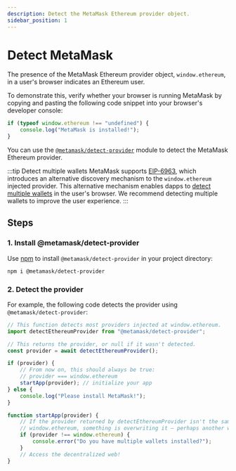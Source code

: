 ```yaml
---
description: Detect the MetaMask Ethereum provider object.
sidebar_position: 1
---
```


# Detect MetaMask

The presence of the MetaMask Ethereum provider object, `window.ethereum`, in a user's browser
indicates an Ethereum user.

To demonstrate this, verify whether your browser is running MetaMask by copying and pasting the following
code snippet into your browser's developer console:

```javascript
if (typeof window.ethereum !== "undefined") {
    console.log("MetaMask is installed!");
}
```

You can use the [`@metamask/detect-provider`](https://github.com/MetaMask/detect-provider) module to
detect the MetaMask Ethereum provider.

:::tip Detect multiple wallets
MetaMask supports [EIP-6963](https://eips.ethereum.org/EIPS/eip-6963), which introduces an
alternative discovery mechanism to the `window.ethereum` injected provider.
This alternative mechanism enables dapps to [detect multiple wallets](multiple-wallets.md) in
the user's browser.
We recommend detecting multiple wallets to improve the user experience.
:::

## Steps

### 1. Install @metamask/detect-provider

Use [npm](https://docs.npmjs.com/downloading-and-installing-node-js-and-npm) to install
`@metamask/detect-provider` in your project directory:

```bash
npm i @metamask/detect-provider
```

### 2. Detect the provider

For example, the following code detects the provider using `@metamask/detect-provider`:

```javascript
// This function detects most providers injected at window.ethereum.
import detectEthereumProvider from "@metamask/detect-provider";

// This returns the provider, or null if it wasn't detected.
const provider = await detectEthereumProvider();

if (provider) {
    // From now on, this should always be true:
    // provider === window.ethereum
    startApp(provider); // initialize your app
} else {
    console.log("Please install MetaMask!");
}

function startApp(provider) {
    // If the provider returned by detectEthereumProvider isn't the same as
    // window.ethereum, something is overwriting it – perhaps another wallet.
    if (provider !== window.ethereum) {
        console.error("Do you have multiple wallets installed?");
    }
    // Access the decentralized web!
}